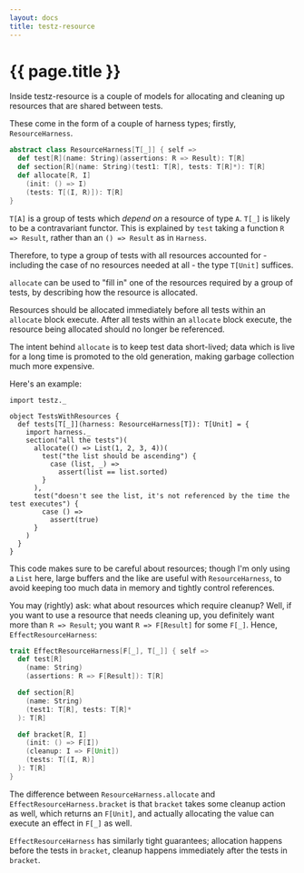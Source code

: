 ```yaml
---
layout: docs
title: testz-resource
---
```


# {{ page.title }}

Inside testz-resource is a couple of models for allocating and cleaning up resources
that are shared between tests.

These come in the form of a couple of harness types; firstly, `ResourceHarness`.

```scala
abstract class ResourceHarness[T[_]] { self =>
  def test[R](name: String)(assertions: R => Result): T[R]
  def section[R](name: String)(test1: T[R], tests: T[R]*): T[R]
  def allocate[R, I]
    (init: () => I)
    (tests: T[(I, R)]): T[R]
}
```

`T[A]` is a group of tests which *depend on* a resource of type `A`.
`T[_]` is likely to be a contravariant functor.
This is explained by `test` taking a function `R => Result`, rather than an
`() => Result` as in `Harness`.

Therefore, to type a group of tests with all resources accounted for -
including the case of no resources needed at all - the type `T[Unit]` suffices.

`allocate` can be used to "fill in" one of the resources required by
a group of tests, by describing how the resource is allocated.

Resources should be allocated immediately before all tests within an `allocate` block
execute. After all tests within an `allocate` block execute, the resource being
allocated should no longer be referenced.

The intent behind `allocate` is to keep test data short-lived; data which
is live for a long time is promoted to the old generation, making garbage collection
much more expensive.

Here's an example:

```tut:silent
import testz._

object TestsWithResources {
  def tests[T[_]](harness: ResourceHarness[T]): T[Unit] = {
    import harness._
    section("all the tests")(
      allocate(() => List(1, 2, 3, 4))(
        test("the list should be ascending") {
          case (list, _) =>
            assert(list == list.sorted)
        }
      ),
      test("doesn't see the list, it's not referenced by the time the test executes") {
        case () =>
          assert(true)
      }
    )
  }
}
```

This code makes sure to be careful about resources; though I'm only using a `List`
here, large buffers and the like are useful with `ResourceHarness`, to avoid keeping
too much data in memory and tightly control references.

You may (rightly) ask: what about resources which require cleanup?
Well, if you want to use a resource that needs cleaning up, you definitely want more
than `R => Result`; you want `R => F[Result]` for some `F[_]`. Hence,
`EffectResourceHarness`:

```scala
trait EffectResourceHarness[F[_], T[_]] { self =>
  def test[R]
    (name: String)
    (assertions: R => F[Result]): T[R]

  def section[R]
    (name: String)
    (test1: T[R], tests: T[R]*
  ): T[R]

  def bracket[R, I]
    (init: () => F[I])
    (cleanup: I => F[Unit])
    (tests: T[(I, R)]
  ): T[R]
}
```

The difference between `ResourceHarness.allocate` and `EffectResourceHarness.bracket`
is that `bracket` takes some cleanup action as well, which returns an `F[Unit]`, and
actually allocating the value can execute an effect in `F[_]` as well.

`EffectResourceHarness` has similarly tight guarantees; allocation happens before
the tests in `bracket`, cleanup happens immediately after the tests in `bracket`.

